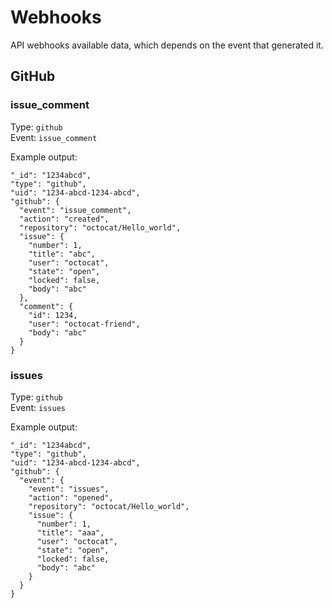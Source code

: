 # Webhooks

API webhooks available data, which depends on the event that generated it.

## GitHub

### issue_comment

Type: `github`<br>
Event: `issue_comment`

Example output:

```
"_id": "1234abcd",
"type": "github",
"uid": "1234-abcd-1234-abcd",
"github": {
  "event": "issue_comment",
  "action": "created",
  "repository": "octocat/Hello_world",
  "issue": {
    "number": 1,
    "title": "abc",
    "user": "octocat",
    "state": "open",
    "locked": false,
    "body": "abc"
  },
  "comment": {
    "id": 1234,
    "user": "octocat-friend",
    "body": "abc"
  }
}
```

### issues

Type: `github`<br>
Event: `issues`

Example output:

```
"_id": "1234abcd",
"type": "github",
"uid": "1234-abcd-1234-abcd",
"github": {
  "event": {
    "event": "issues",
    "action": "opened",
    "repository": "octocat/Hello_world",
    "issue": {
      "number": 1,
      "title": "aaa",
      "user": "octocat",
      "state": "open",
      "locked": false,
      "body": "abc"
    }
  }
}
```